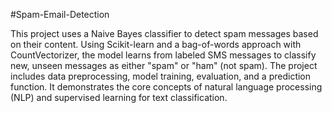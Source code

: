 #Spam-Email-Detection

This project uses a Naive Bayes classifier to detect spam messages based on their content. Using Scikit-learn and a bag-of-words approach with CountVectorizer, the model learns from labeled SMS messages to classify new, unseen messages as either "spam" or "ham" (not spam). The project includes data preprocessing, model training, evaluation, and a prediction function. It demonstrates the core concepts of natural language processing (NLP) and supervised learning for text classification.
